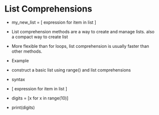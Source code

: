 # List Comprehensions
- my_new_list = [ expression for item in list ]
- List comprehension methods are a way to create and manage lists. also a compact way to create list
- More flexible than for loops, list comprehension is usually faster than other methods.
- Example
- construct a basic list using range() and list comprehensions
- syntax
- [ expression for item in list ]
- digits = [x for x in range(10)]

- print(digits)
